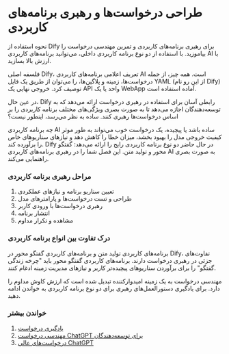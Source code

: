 # طراحی درخواست‌ها و رهبری برنامه‌های کاربردی

نحوه استفاده از Dify برای رهبری برنامه‌های کاربردی و تمرین مهندسی درخواست را بیاموزید. با استفاده از دو نوع برنامه کاربردی داخلی، می‌توانید برنامه‌های کاربردی AI با ارزش بالا بسازید.

فلسفه اصلی Dify، تعریف اعلامی برنامه‌های کاربردی AI است. همه چیز، از جمله درخواست‌ها، زمینه و پلاگین‌ها، را می‌توان از طریق یک فایل YAML (از این رو نام Dify) توصیف کرد. خروجی نهایی یک API واحد یا یک WebApp آماده استفاده است.

در عین حال، Dify رابطی آسان برای استفاده در رهبری درخواست ارائه می‌دهد که به توسعه‌دهندگان اجازه می‌دهد تا به صورت بصری ویژگی‌های مختلف برنامه کاربردی را بر اساس درخواست‌ها رهبری کنند. ساده به نظر می‌رسد، اینطور نیست؟

چه برنامه کاربردی AI ساده باشد یا پیچیده، یک درخواست خوب می‌تواند به طور موثر کیفیت خروجی مدل را بهبود بخشد، میزان خطا را کاهش دهد و نیازهای سناریوهای خاص را برآورده کند. Dify در حال حاضر دو نوع برنامه کاربردی رایج را ارائه می‌دهد: گفتگو محور و تولید متن. این فصل شما را در رهبری برنامه‌های کاربردی AI به صورت بصری راهنمایی می‌کند.

### مراحل رهبری برنامه کاربردی

1. تعیین سناریو برنامه و نیازهای عملکردی
2. طراحی و تست درخواست‌ها و پارامترهای مدل
3. رهبری درخواست‌ها با ورودی کاربر
4. انتشار برنامه
5. مشاهده و تکرار مداوم

### درک تفاوت بین انواع برنامه کاربردی

برنامه‌های کاربردی تولید متن و برنامه‌های کاربردی گفتگو محور در Dify، تفاوت‌های جزئی در رهبری درخواست دارند. برنامه‌های کاربردی گفتگو محور باید "چرخه زندگی گفتگو" را برای برآوردن سناریوهای پیچیده‌تر کاربر و نیازهای مدیریت زمینه ادغام کنند.

مهندسی درخواست به یک زمینه امیدوارکننده تبدیل شده است که ارزش کاوش مداوم را دارد. برای یادگیری دستورالعمل‌های رهبری برای دو نوع برنامه کاربردی به خواندن ادامه دهید.

### خواندن بیشتر

1. [یادگیری درخواست](https://learnprompting.org/zh-Hans/)
2. [مهندسی درخواست ChatGPT برای توسعه‌دهندگان](https://www.deeplearning.ai/short-courses/chatgpt-prompt-engineering-for-developers/)
3. [درخواست‌های عالی ChatGPT](https://github.com/f/awesome-chatgpt-prompts) 
